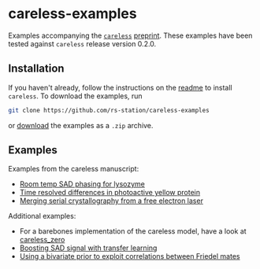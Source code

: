 # careless-examples
Examples accompanying the [`careless`](https://github.com/rs-station/careless) [preprint](https://doi.org/10.1101/2021.01.05.425510). 
These examples have been tested against `careless` release version 0.2.0. 

## Installation
If you haven't already, follow the instructions on the [readme](https://github.com/rs-station/careless) to install `careless`.
To download the examples, run
```bash
git clone https://github.com/rs-station/careless-examples
```
or [download](https://github.com/rs-station/careless-examples/archive/main.zip) the examples as a `.zip` archive.

## Examples
Examples from the careless manuscript:
- [Room temp SAD phasing for lysozyme](HEWLSSAD.md)
- [Time resolved differences in photoactive yellow protein](PYPTRX.md)
- [Merging serial crystallography from a free electron laser](XFEL.md)


Additional examples:
- For a barebones implementation of the careless model, have a look at [careless_zero](CARELESS_ZERO.md)
- [Boosting SAD signal with transfer learning](TRANSFER_ANOM.md)
- [Using a bivariate prior to exploit correlations between Friedel mates](DOUBLE_WILSON.md)

